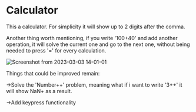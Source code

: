 # Calculator

This a calculator. For simplicity it will show up to 2 digits after the comma.

Another thing worth mentioning, if you write '100+40' and add another operation, it will solve the current one and go to the next one, without being needed to press '=' for every calculation.


![Screenshot from 2023-03-03 14-01-01](https://user-images.githubusercontent.com/42500339/222715269-153fe550-4450-43e4-a36f-2c61efe33348.png)

Things that could be improved remain:

->Solve the 'Number++' problem, meaning what if i want to write '3++' it will show NaN+ as a result.

->Add keypress functionality
